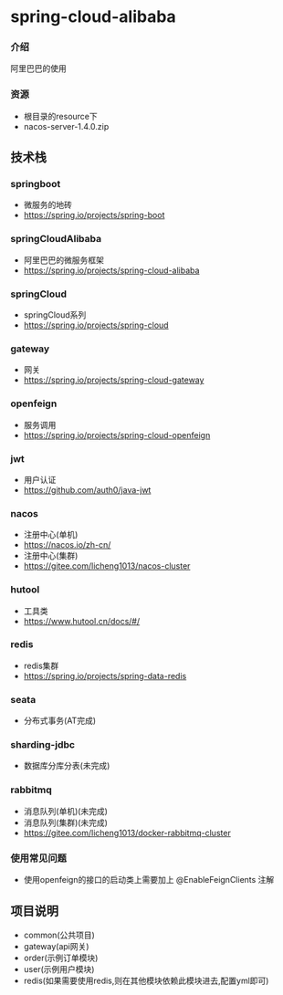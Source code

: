# spring-cloud-alibaba

### 介绍
阿里巴巴的使用

### 资源
- 根目录的resource下
- nacos-server-1.4.0.zip

## 技术栈
### springboot
- 微服务的地砖
- https://spring.io/projects/spring-boot
### springCloudAlibaba
- 阿里巴巴的微服务框架
- https://spring.io/projects/spring-cloud-alibaba
### springCloud
- springCloud系列
- https://spring.io/projects/spring-cloud
### gateway
- 网关
- https://spring.io/projects/spring-cloud-gateway
### openfeign
- 服务调用
- https://spring.io/projects/spring-cloud-openfeign
### jwt
- 用户认证
- https://github.com/auth0/java-jwt
### nacos
- 注册中心(单机)
- https://nacos.io/zh-cn/
- 注册中心(集群)
- https://gitee.com/licheng1013/nacos-cluster
### hutool
- 工具类
- https://www.hutool.cn/docs/#/
### redis
- redis集群
- https://spring.io/projects/spring-data-redis
### seata
- 分布式事务(AT完成)
### sharding-jdbc
- 数据库分库分表(未完成)
### rabbitmq
- 消息队列(单机)(未完成)
- 消息队列(集群)(未完成)
- https://gitee.com/licheng1013/docker-rabbitmq-cluster
### 使用常见问题
- 使用openfeign的接口的启动类上需要加上 @EnableFeignClients 注解

## 项目说明
- common(公共项目)
- gateway(api网关)
- order(示例订单模块)
- user(示例用户模块)
- redis(如果需要使用redis,则在其他模块依赖此模块进去,配置yml即可)